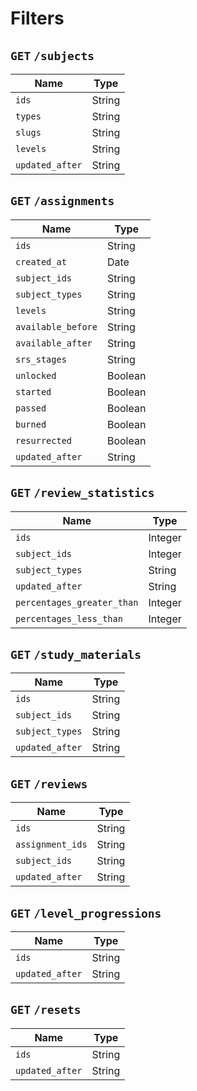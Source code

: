 # Filters

## `GET` `/subjects`
Name                | Type
------------------- | --------
`ids`               | String
`types`             | String
`slugs`             | String
`levels`            | String
`updated_after`     | String

## `GET` `/assignments`
Name               | Type
------------------ | --------
`ids`              | String
`created_at`       | Date
`subject_ids`      | String
`subject_types`    | String
`levels`           | String
`available_before` | String
`available_after`  | String
`srs_stages`       | String
`unlocked`         | Boolean
`started`          | Boolean
`passed`           | Boolean
`burned`           | Boolean
`resurrected`      | Boolean
`updated_after`    | String

## `GET` `/review_statistics`
Name                       | Type
-------------------------- | --------
`ids`                      | Integer
`subject_ids`              | Integer
`subject_types`            | String
`updated_after`            | String
`percentages_greater_than` | Integer
`percentages_less_than`    | Integer

## `GET` `/study_materials`
Name                       | Type
-------------------------- | --------
`ids`                      | String
`subject_ids`              | String
`subject_types`            | String
`updated_after`            | String

## `GET` `/reviews`
Name                       | Type
-------------------------- | --------
`ids`                      | String
`assignment_ids`           | String
`subject_ids`              | String
`updated_after`            | String

## `GET` `/level_progressions`
Name                       | Type
-------------------------- | --------
`ids`                      | String
`updated_after`            | String

## `GET` `/resets`
Name                       | Type
-------------------------- | --------
`ids`                      | String
`updated_after`            | String
